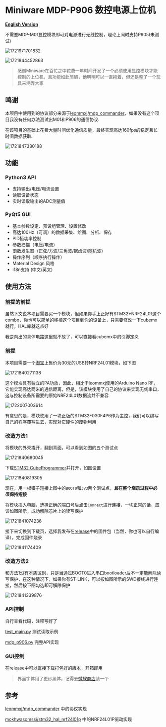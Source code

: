 # Miniware MDP-P906 数控电源上位机

**[English Version](./readme_EN.md)**

不需要MDP-M01显控模块即可对电源进行无线控制，理论上同时支持P905(未测试)

![1721971701832](image/readme/1721971701832.png)

![1721844452863](image/readme/1721844452863.png)

> 感谢Miniware在百忙之中花费一年时间开发了一个必须使用显控模块才能控制的上位机，且功能如此简陋，他明明可以一直拖着，但还是整了一个玩具来糊弄大家

## 鸣谢

本项目中使用到的协议部分来源于[leommxj/mdp_commander](https://github.com/leommxj/mdp_commander)，如果没有这个项目我没有任何办法测试出M01和P906的通信协议.

在该项目的基础上花费大量时间优化通信质量，最终实现高达160fps的稳定且长时间数据获取.

![1721847380188](image/readme/1721847380188.png)

## 功能

### Python3 API

- 支持输出/电压/电流设置
- 读取设备状态
- 实时读取输出的ADC测量值

### PyQt5 GUI

- 基本参数设定、预设组管理、设置修改
- 高达100Hz（可调）的数据采集、绘图、分析、保存
- PID恒功率控制
- 参数扫描（电压/电流）
- 函数发生器（正弦/方波/三角波/锯齿波/随机波）
- 操作序列（顺序执行操作）
- Material Design 风格
- i18n支持 (中文/英文)

## 使用方法

### 前提的前提

虽然下文说本项目需要买一个模块，但如果你手上正好有STM32+NRF24L01这个combo，你也可以简单的移植这个项目到你的设备上，只需要修改一下cubemx就行，HAL库就这点好

我逆向出的具体电路这里就不放了，可以直接看cubemx中的引脚定义

### 前提

本项目需要一个[淘宝](https://item.taobao.com/item.htm?spm=a1z09.2.0.0.521d2e8dccjOe1&id=601004335822&_u=p23lmea03490)上售价为30元的USB转NRF24L01模块，如下图

![1721840271138](image/readme/1721840271138.png)

这个模块具有独立的PA功放，因此，相比于leommxj使用的Arduino Nano RF，它能实现高达两米的通信距离，但是，该模块使用了自己的协议来实现无线串口，这与控制设备所需要的原始NRF24L01数据流并不兼容

![1722007003614](image/readme/1722007003614.png)

有意思的是，模块使用了一块正版的STM32F030F4P6作为主控，我们可以编写自己的程序覆写进去，实现对它硬件的废物利用

### 改造方法1

将模块的外壳撬开，翻到背面，可以看到如图的五个测试点

![1721840680045](image/readme/1721840680045.png)

下载[STM32 CubeProgrammer](https://www.st.com/en/development-tools/stm32cubeprog.html)并打开，如图设置

![1721840819305](image/readme/1721840819305.png)

现在，用一根镊子短接上图中的`BOOT0`和`3V3`两个测试点，**且在整个烧录过程中必须保持短接**

将模块插入电脑，选择正确的端口号后点击`Connect`进行连接，一切正常的话，应该如图所示，成功解除芯片上的读写保护

![1721841074236](image/readme/1721841074236.png)

接下来切换到下载页，选择我发布在[release](https://github.com/ElluIFX/MDP-P906-Controller/releases/tag/image)中的固件包（当然，你也可以自行编译），完成固件烧录

![1721841174409](image/readme/1721841174409.png)

### 改造方法2

和方法1没有本质区别，只是当通过BOOT0进入串口bootloader后不一定能解除读写保护，在这种情况下，如果你有ST-LINK，可以按如图所示的SWD接线进行连接，然后按下图勾选即可解除保护

![1721841339876](image/readme/1721841339876.png)

### API控制

自行查看代码，注释写好了

[test_main.py](./test_main.py) 测试读取示例

[mdp_p906.py](./mdp_controller/mdp_p906.py) 完整API实现

### GUI控制

在release中可以直接下载打包好的版本，开箱即用

> 界面字体用了更纱黑体，记得去[微软商店](https://www.microsoft.com/store/productId/9MW0M424NCZ7?ocid=pdpshare)装一个

## 参考

[leommxj/mdp_commander](https://github.com/leommxj/mdp_commander) 中的协议实现

[mokhwasomssi/stm32_hal_nrf24l01p](https://github.com/mokhwasomssi/stm32_hal_nrf24l01p) 中的NRF24L01P驱动实现
